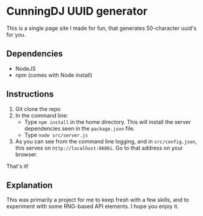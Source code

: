 # CunningDJ UUID generator
This is a single page site I made for fun, that generates 50-character uuid's for you.

## Dependencies
* NodeJS
* npm (comes with Node install)

## Instructions
1. Git clone the repo
2. In the command line: 
    * Type `npm install` in the home directory.  This will install the server dependencies seen in the `package.json` file.
    * Type `node src/server.js`
3. As you can see from the command line logging, and in `src/config.json`, this serves on `http://localhost:8686i`.  Go to that address on your browser.

That's it!

## Explanation
This was primarily a project for me to keep fresh with a few skills, and to experiment with some RNG-based API elements.  I hope you enjoy it.
